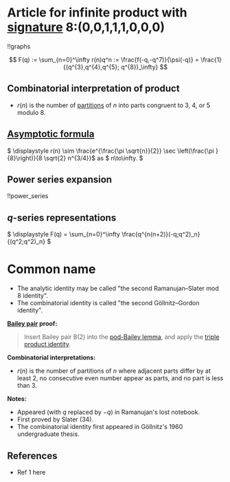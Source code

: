 # Article for infinite product with [signature](../product_signature.html) 8:(0,0,1,1,1,0,0,0)

!!graphs

$$ F(q) := \sum_{n=0}^\infty r(n)q^n := \frac{f(-q,-q^7)}{\psi(-q)} = \frac{1}{(q^{3},q^{4},q^{5}; q^{8})_\infty} $$

## Combinatorial interpretation of product

- $r(n)$ is the number of [partitions](../partitions.html#integer_partitions) of $n$ into parts congruent to 3, 4, or 5 modulo 8.

## [Asymptotic formula](../asymptotics.html)

$ \displaystyle r(n) \sim \frac{e^{\frac{\pi  \sqrt{n}}{2}} \sec \left(\frac{\pi }{8}\right)}{8 \sqrt{2} n^{3/4}}$ as $ n\to\infty. $

## Power series expansion

!!power_series

## $q$-series representations

$ \displaystyle F(q) = \sum_{n=0}^\infty \frac{q^{n(n+2)}(-q;q^2)_n}{(q^2;q^2)_n} $

# Common name
- The analytic identity may be called "the second Ramanujan–Slater mod 8 identity".
- The combinatorial identity is called "the second Göllnitz–Gordon identity".

**[Bailey pair](../Bailey_pairs.html) proof:**
> Insert Bailey pair B(2) into the [pod-Bailey lemma](../Bailey_pairs.html#pod_Bailey_lemma), and apply the [triple product identity](../q-series.html#triple_product).

**Combinatorial interpretations:**
- $r(n)$ is the number of partitions of $n$ where adjacent parts differ by at least $2$, no consecutive even number appear as parts, and no part is less than $3$.

      
**Notes:**
- Appeared (with $q$ replaced by $-q$) in Ramanujan's lost notebook.
- First proved by Slater (34).
- The combinatorial identity first appeared in Göllnitz's 1960 undergraduate thesis.
   
## References
- Ref 1 here
